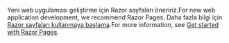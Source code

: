 <span data-ttu-id="bfa0b-101">Yeni web uygulaması geliştirme için Razor sayfaları öneririz.</span><span class="sxs-lookup"><span data-stu-id="bfa0b-101">For new web application development, we recommend Razor Pages.</span></span> <span data-ttu-id="bfa0b-102">Daha fazla bilgi için [Razor sayfaları kullanmaya başlama](/aspnet/core/tutorials/razor-pages/razor-pages-start).</span><span class="sxs-lookup"><span data-stu-id="bfa0b-102">For more information, see [Get started with Razor Pages](/aspnet/core/tutorials/razor-pages/razor-pages-start).</span></span>